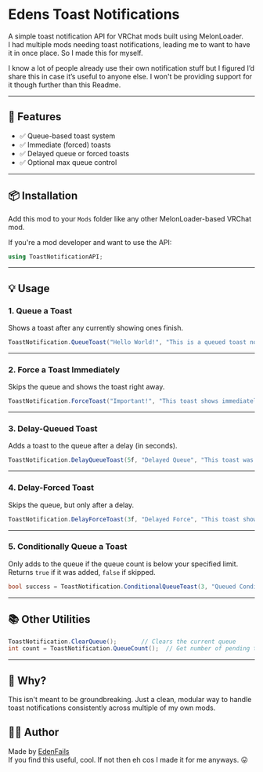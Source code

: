 # Edens Toast Notifications

A simple toast notification API for VRChat mods built using MelonLoader.  
I had multiple mods needing toast notifications, leading me to want to have it in once place.
So I made this for myself.

I know a lot of people already use their own notification stuff but I figured I’d share this in case it’s useful to anyone else.
I won't be providing support for it though further than this Readme.

---

## 🔧 Features

- ✅ Queue-based toast system
- ✅ Immediate (forced) toasts
- ✅ Delayed queue or forced toasts
- ✅ Optional max queue control
---


## 📦 Installation

Add this mod to your `Mods` folder like any other MelonLoader-based VRChat mod.

If you're a mod developer and want to use the API:

```csharp
using ToastNotificationAPI;
```

---

## 💡 Usage

### 1. Queue a Toast

Shows a toast after any currently showing ones finish.

```csharp
ToastNotification.QueueToast("Hello World!", "This is a queued toast notification.", null, 3f);
```

---

### 2. Force a Toast Immediately

Skips the queue and shows the toast right away.

```csharp
ToastNotification.ForceToast("Important!", "This toast shows immediately.", null, 4f);
```

---

### 3. Delay-Queued Toast

Adds a toast to the queue after a delay (in seconds).

```csharp
ToastNotification.DelayQueueToast(5f, "Delayed Queue", "This toast was queued after a delay.", null, 3f);
```

---

### 4. Delay-Forced Toast

Skips the queue, but only after a delay.

```csharp
ToastNotification.DelayForceToast(3f, "Delayed Force", "This toast shows immediately after a delay.", null, 4f);
```

---

### 5. Conditionally Queue a Toast

Only adds to the queue if the queue count is below your specified limit.  
Returns `true` if it was added, `false` if skipped.

```csharp
bool success = ToastNotification.ConditionalQueueToast(3, "Queued Conditionally", "Won't queue if too many toasts are pending.");
```

---

## 📚 Other Utilities

```csharp
ToastNotification.ClearQueue();       // Clears the current queue
int count = ToastNotification.QueueCount();  // Get number of pending toasts
```

---

## 🧠 Why?

This isn't meant to be groundbreaking.
Just a clean, modular way to handle toast notifications consistently across multiple of my own mods.


## 🙋‍♂️ Author

Made by [EdenFails](https://github.com/EdenFails)  
If you find this useful, cool. If not then eh cos I made it for me anyways. 😛
